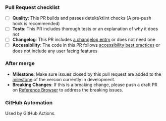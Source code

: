 

### Pull Request checklist
<!-- Before submitting the PR, please address each item -->
- [ ] **Quality**: This PR builds and passes detekt/ktlint checks (A pre-push hook is recommended)
- [ ] **Tests**: This PR includes thorough tests or an explanation of why it does not
- [ ] **Changelog**: This PR includes [a changelog entry](https://github.com/mozilla-mobile/android-components/blob/main/docs/changelog.md) or does not need one
- [ ] **Accessibility**: The code in this PR follows [accessibility best practices](https://github.com/mozilla-mobile/shared-docs/blob/main/android/accessibility_guide.md) or does not include any user facing features

### After merge
- **Milestone**: Make sure issues closed by this pull request are added to the [milestone](https://github.com/mozilla-mobile/android-components/milestones) of the version currently in development.
- **Breaking Changes**: If this is a breaking change, please push a draft PR on [Reference Browser](https://github.com/mozilla-mobile/reference-browser) to address the breaking issues.

### GitHub Automation
<!-- Do not add anything below this line -->

Used by GitHub Actions.
